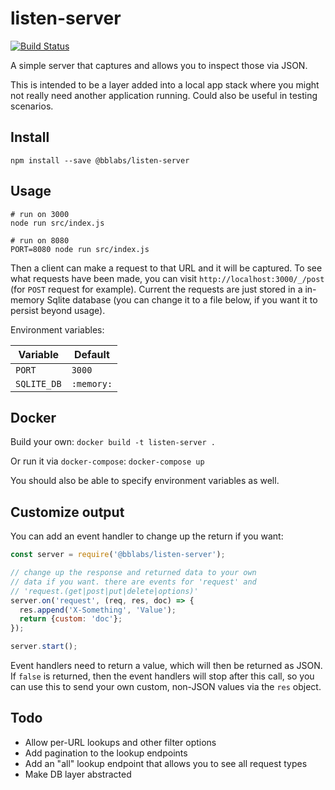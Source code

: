 # listen-server

[![Build Status](https://travis-ci.com/bombbomb/listen-server.svg?token=U5j8RScQzx1HwkBzxicx&branch=master)](https://travis-ci.com/bombbomb/listen-server)

A simple server that captures and allows you to inspect those via JSON.

This is intended to be a layer added into a local app stack where you might not really need another application running. Could also be useful in testing scenarios.

## Install

```
npm install --save @bblabs/listen-server
```

## Usage

```
# run on 3000
node run src/index.js

# run on 8080
PORT=8080 node run src/index.js
```

Then a client can make a request to that URL and it will be captured. To see what requests have been made, you can visit `http://localhost:3000/_/post` (for `POST` request for example). Current the requests are just stored in a in-memory Sqlite database (you can change it to a file below, if you want it to persist beyond usage).

Environment variables:

| Variable | Default |
| -------- | ------- |
| `PORT` | `3000` |
| `SQLITE_DB` | `:memory:` |

## Docker

Build your own: `docker build -t listen-server .`

Or run it via `docker-compose`: `docker-compose up`

You should also be able to specify environment variables as well.

## Customize output

You can add an event handler to change up the return if you want:

```javascript
const server = require('@bblabs/listen-server');

// change up the response and returned data to your own
// data if you want. there are events for 'request' and
// 'request.(get|post|put|delete|options)'
server.on('request', (req, res, doc) => {
  res.append('X-Something', 'Value');
  return {custom: 'doc'};
});

server.start();
```

Event handlers need to return a value, which will then be returned as JSON. If `false` is returned, then the event handlers will stop after this call, so you can use this to send your own custom, non-JSON values via the `res` object.

## Todo

* Allow per-URL lookups and other filter options
* Add pagination to the lookup endpoints
* Add an "all" lookup endpoint that allows you to see all request types
* Make DB layer abstracted
